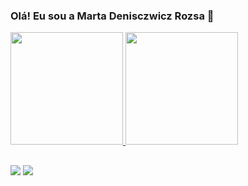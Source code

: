 ### Olá! Eu sou a Marta Denisczwicz Rozsa 👋

 <div>
  <a href="https://github.com/martadrozsa">
   <img height="180em" src="https://github-readme-stats.vercel.app/api?username=martadrozsa&show_icons=true&theme=dracula&include_all_commits=true&count_private=true%22/%3E"/>
  <img height="180em" src="https://github-readme-stats.vercel.app/api/top-langs/?username=martadrozsa&layout=compact&langs_count=7&theme=dracula"/>
</div>
  
<!-- <div style="display: inline_block"><br>
  <img align="center" alt="Marta-Js" height="30" width="40" 
  src="https://raw.githubusercontent.com/devicons/devicon/master/icons/javascript/javascript-plain.svg">
  <img align="center" alt="Marta-Java" height="30" width="40"
  src="https://raw.githubusercontent.com/devicons/devicon/master/icons/java/java-plain.svg">
 <img align="center" alt="Marta-Python" height="30" width="40" 
      src="https://raw.githubusercontent.com/devicons/devicon/master/icons/python/python-original.svg">
</div> -->
  
  ##
 
<div> 
  <a href = "mailto:marta.denisczwicz@gmail.com"><img src="https://img.shields.io/badge/-Gmail-%23333?style=for-the-badge&logo=gmail&logoColor=white" target="_blank"></a>
  <a href="https://www.linkedin.com/in/martadenisczwicz/" target="_blank"><img 
  src="https://img.shields.io/badge/-LinkedIn-%230077B5?style=for-the-badge&logo=linkedin&logoColor=white" 

</div>

<!--
**martadrozsa/martadrozsa** is a ✨ _special_ ✨ repository because its `README.md` (this file) appears on your GitHub profile.

Here are some ideas to get you started:

- 🔭 I’m currently working on ...

- 👯 I’m looking to collaborate on ...
- 🤔 I’m looking for help with ...
- 💬 Ask me about ...
- 📫 How to reach me: ...
- 😄 Pronouns: ...
- ⚡ Fun fact: ...


  <img align="center" alt="Rafa-Ts" height="30" width="40" src="https://raw.githubusercontent.com/devicons/devicon/master/icons/typescript/typescript-plain.svg">
  <img align="center" alt="Rafa-React" height="30" width="40" src="https://raw.githubusercontent.com/devicons/devicon/master/icons/react/react-original.svg">
  <img align="center" alt="Rafa-HTML" height="30" width="40" src="https://raw.githubusercontent.com/devicons/devicon/master/icons/html5/html5-original.svg">
  <img align="center" alt="Rafa-CSS" height="30" width="40" src="https://raw.githubusercontent.com/devicons/devicon/master/icons/css3/css3-original.svg">
  <img align="center" alt="Rafa-Python" height="30" width="40" src="https://raw.githubusercontent.com/devicons/devicon/master/icons/python/python-original.svg">
  <img align="center" alt="Rafa-Csharp" height="30" width="40" src="https://raw.githubusercontent.com/devicons/devicon/master/icons/csharp/csharp-original.svg">
  <img align="right" alt="Rafa-yoda" src="https://cdn.discordapp.com/attachments/795358919417397249/825430589581688872/hi.gif">
-->
